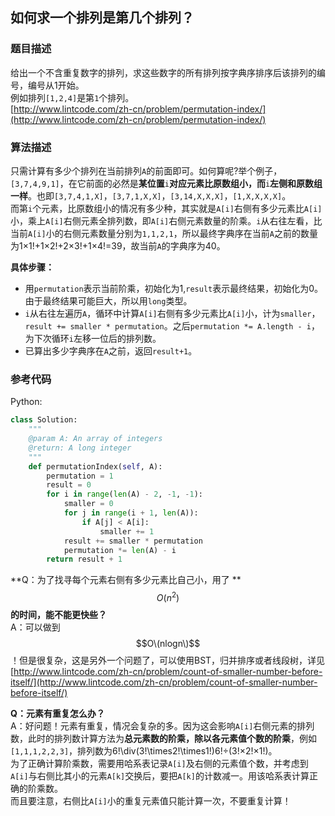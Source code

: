 ## 如何求一个排列是第几个排列？

### 题目描述

给出一个不含重复数字的排列，求这些数字的所有排列按字典序排序后该排列的编号，编号从1开始。  
例如排列`[1,2,4]`是第`1`个排列。  
[http://www.lintcode.com/zh-cn/problem/permutation-index/](http://www.lintcode.com/zh-cn/problem/permutation-index/)

### 算法描述

只需计算有多少个排列在当前排列`A`的前面即可。如何算呢?举个例子，`[3,7,4,9,1]`，在它前面的必然是**某位置**`i`**对应元素比原数组小，而**`i`**左侧和原数组一样**。也即`[3,7,4,1,X]`，`[3,7,1,X,X]`，`[3,14,X,X,X]`，`[1,X,X,X,X]`。  
而第`i`个元素，比原数组小的情况有多少种，其实就是`A[i]`右侧有多少元素比`A[i]`小，乘上`A[i]`右侧元素全排列数，即`A[i]`右侧元素数量的阶乘。`i`从右往左看，比当前`A[i]`小的右侧元素数量分别为`1,1,2,1`，所以最终字典序在当前`A`之前的数量为1×1!+1×2!+2×3!+1×4!=39，故当前`A`的字典序为40。

**具体步骤：**

* 用`permutation`表示当前阶乘，初始化为1,`result`表示最终结果，初始化为0。由于最终结果可能巨大，所以用`long`类型。
* `i`从右往左遍历`A`，循环中计算`A[i]`右侧有多少元素比`A[i]`小，计为`smaller`，`result += smaller * permutation`。之后`permutation *= A.length - i`，为下次循环`i`左移一位后的排列数。
* 已算出多少字典序在`A`之前，返回`result+1`。

### 参考代码

Python:

```py
class Solution:
    """
    @param A: An array of integers
    @return: A long integer
    """
    def permutationIndex(self, A):
        permutation = 1
        result = 0
        for i in range(len(A) - 2, -1, -1):
            smaller = 0
            for j in range(i + 1, len(A)):
                if A[j] < A[i]:
                    smaller += 1
            result += smaller * permutation
            permutation *= len(A) - i
        return result + 1
```

**Q：为了找寻每个元素右侧有多少元素比自己小，用了 **$$O(n^2)$$$$$$**的时间，能不能更快些？**  
A：可以做到$$O\(nlogn\)$$！但是很复杂，这是另外一个问题了，可以使用BST，归并排序或者线段树，详见[http://www.lintcode.com/zh-cn/problem/count-of-smaller-number-before-itself/](http://www.lintcode.com/zh-cn/problem/count-of-smaller-number-before-itself/)

**Q：元素有重复怎么办？**  
A：好问题！元素有重复，情况会复杂的多。因为这会影响`A[i]`右侧元素的排列数，此时的排列数计算方法为**总元素数的阶乘，除以各元素值个数的阶乘**，例如`[1,1,1,2,2,3]`，排列数为6!\div\(3!\times2!\times1!\)6!÷\(3!×2!×1!\)。  
为了正确计算阶乘数，需要用哈系表记录`A[i]`及右侧的元素值个数，并考虑到`A[i]`与右侧比其小的元素`A[k]`交换后，要把`A[k]`的计数减一。用该哈系表计算正确的阶乘数。  
而且要注意，右侧比`A[i]`小的重复元素值只能计算一次，不要重复计算！

